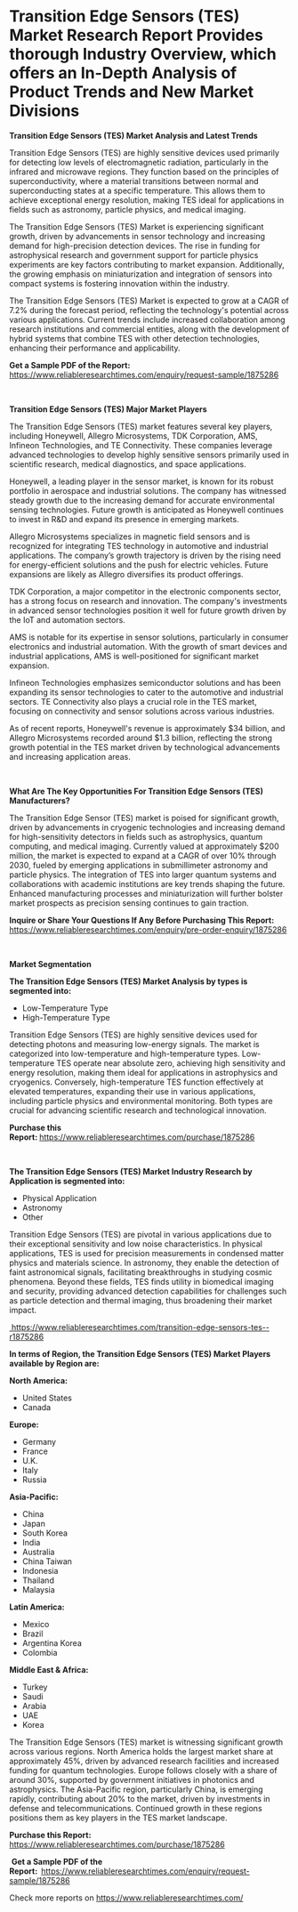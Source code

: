 <p><h1>Transition Edge Sensors (TES) Market Research Report Provides thorough Industry Overview, which offers an In-Depth Analysis of Product Trends and New Market Divisions</h1></p><p><strong>Transition Edge Sensors (TES) Market Analysis and Latest Trends</strong></p>
<p><p>Transition Edge Sensors (TES) are highly sensitive devices used primarily for detecting low levels of electromagnetic radiation, particularly in the infrared and microwave regions. They function based on the principles of superconductivity, where a material transitions between normal and superconducting states at a specific temperature. This allows them to achieve exceptional energy resolution, making TES ideal for applications in fields such as astronomy, particle physics, and medical imaging.</p><p>The Transition Edge Sensors (TES) Market is experiencing significant growth, driven by advancements in sensor technology and increasing demand for high-precision detection devices. The rise in funding for astrophysical research and government support for particle physics experiments are key factors contributing to market expansion. Additionally, the growing emphasis on miniaturization and integration of sensors into compact systems is fostering innovation within the industry. </p><p>The Transition Edge Sensors (TES) Market is expected to grow at a CAGR of 7.2% during the forecast period, reflecting the technology's potential across various applications. Current trends include increased collaboration among research institutions and commercial entities, along with the development of hybrid systems that combine TES with other detection technologies, enhancing their performance and applicability.</p></p>
<p><strong>Get a Sample PDF of the Report:&nbsp;</strong> <a href="https://www.reliableresearchtimes.com/enquiry/request-sample/1875286?utm_campaign=2284&utm_medium=2&utm_source=Github&utm_content=ia&utm_term=13022025&utm_id=transition-edge-sensors-tes">https://www.reliableresearchtimes.com/enquiry/request-sample/1875286</a></p>
<p>&nbsp;</p>
<p><strong>Transition Edge Sensors (TES) Major Market Players</strong></p>
<p><p>The Transition Edge Sensors (TES) market features several key players, including Honeywell, Allegro Microsystems, TDK Corporation, AMS, Infineon Technologies, and TE Connectivity. These companies leverage advanced technologies to develop highly sensitive sensors primarily used in scientific research, medical diagnostics, and space applications.</p><p>Honeywell, a leading player in the sensor market, is known for its robust portfolio in aerospace and industrial solutions. The company has witnessed steady growth due to the increasing demand for accurate environmental sensing technologies. Future growth is anticipated as Honeywell continues to invest in R&D and expand its presence in emerging markets.</p><p>Allegro Microsystems specializes in magnetic field sensors and is recognized for integrating TES technology in automotive and industrial applications. The company’s growth trajectory is driven by the rising need for energy-efficient solutions and the push for electric vehicles. Future expansions are likely as Allegro diversifies its product offerings.</p><p>TDK Corporation, a major competitor in the electronic components sector, has a strong focus on research and innovation. The company's investments in advanced sensor technologies position it well for future growth driven by the IoT and automation sectors.</p><p>AMS is notable for its expertise in sensor solutions, particularly in consumer electronics and industrial automation. With the growth of smart devices and industrial applications, AMS is well-positioned for significant market expansion.</p><p>Infineon Technologies emphasizes semiconductor solutions and has been expanding its sensor technologies to cater to the automotive and industrial sectors. TE Connectivity also plays a crucial role in the TES market, focusing on connectivity and sensor solutions across various industries.</p><p>As of recent reports, Honeywell's revenue is approximately $34 billion, and Allegro Microsystems recorded around $1.3 billion, reflecting the strong growth potential in the TES market driven by technological advancements and increasing application areas.</p></p>
<p>&nbsp;</p>
<p><strong>What Are The Key Opportunities For Transition Edge Sensors (TES) Manufacturers?</strong></p>
<p><p>The Transition Edge Sensor (TES) market is poised for significant growth, driven by advancements in cryogenic technologies and increasing demand for high-sensitivity detectors in fields such as astrophysics, quantum computing, and medical imaging. Currently valued at approximately $200 million, the market is expected to expand at a CAGR of over 10% through 2030, fueled by emerging applications in submillimeter astronomy and particle physics. The integration of TES into larger quantum systems and collaborations with academic institutions are key trends shaping the future. Enhanced manufacturing processes and miniaturization will further bolster market prospects as precision sensing continues to gain traction.</p></p>
<p><strong>Inquire or Share Your Questions If Any Before Purchasing This Report:</strong> <a href="https://www.reliableresearchtimes.com/enquiry/pre-order-enquiry/1875286?utm_campaign=2284&utm_medium=2&utm_source=Github&utm_content=ia&utm_term=13022025&utm_id=transition-edge-sensors-tes">https://www.reliableresearchtimes.com/enquiry/pre-order-enquiry/1875286</a></p>
<p>&nbsp;</p>
<p><strong>Market Segmentation</strong></p>
<p><strong>The Transition Edge Sensors (TES) Market Analysis by types is segmented into:</strong></p>
<p><ul><li>Low-Temperature Type</li><li>High-Temperature Type</li></ul></p>
<p><p>Transition Edge Sensors (TES) are highly sensitive devices used for detecting photons and measuring low-energy signals. The market is categorized into low-temperature and high-temperature types. Low-temperature TES operate near absolute zero, achieving high sensitivity and energy resolution, making them ideal for applications in astrophysics and cryogenics. Conversely, high-temperature TES function effectively at elevated temperatures, expanding their use in various applications, including particle physics and environmental monitoring. Both types are crucial for advancing scientific research and technological innovation.</p></p>
<p><strong>Purchase this Report:&nbsp;</strong><a href="https://www.reliableresearchtimes.com/purchase/1875286?utm_campaign=2284&utm_medium=2&utm_source=Github&utm_content=ia&utm_term=13022025&utm_id=transition-edge-sensors-tes">https://www.reliableresearchtimes.com/purchase/1875286</a></p>
<p>&nbsp;</p>
<p><strong>The Transition Edge Sensors (TES) Market Industry Research by Application is segmented into:</strong></p>
<p><ul><li>Physical Application</li><li>Astronomy</li><li>Other</li></ul></p>
<p><p>Transition Edge Sensors (TES) are pivotal in various applications due to their exceptional sensitivity and low noise characteristics. In physical applications, TES is used for precision measurements in condensed matter physics and materials science. In astronomy, they enable the detection of faint astronomical signals, facilitating breakthroughs in studying cosmic phenomena. Beyond these fields, TES finds utility in biomedical imaging and security, providing advanced detection capabilities for challenges such as particle detection and thermal imaging, thus broadening their market impact.</p></p>
<p><a href="https://www.reliableresearchtimes.com/transition-edge-sensors-tes--r1875286?utm_campaign=2284&utm_medium=2&utm_source=Github&utm_content=ia&utm_term=13022025&utm_id=transition-edge-sensors-tes">&nbsp;https://www.reliableresearchtimes.com/transition-edge-sensors-tes--r1875286</a></p>
<p><strong>In terms of Region, the Transition Edge Sensors (TES) Market Players available by Region are:</strong></p>
<p>
    <p> <strong> North America: </strong>
        <ul>
            <li>United States</li>
            <li>Canada</li>
        </ul>
        </p> 
    <p> <strong> Europe: </strong>
        <ul>
            <li>Germany</li>
            <li>France</li>
            <li>U.K.</li>
            <li>Italy</li>
            <li>Russia</li>
        </ul>
        </p> 
    <p> <strong> Asia-Pacific: </strong>
        <ul>
            <li>China</li>
            <li>Japan</li>
            <li>South Korea</li>
            <li>India</li>
            <li>Australia</li>
            <li>China Taiwan</li>
            <li>Indonesia</li>
            <li>Thailand</li>
            <li>Malaysia</li>
        </ul>
        </p> 
    <p> <strong> Latin America: </strong>
        <ul>
            <li>Mexico</li>
            <li>Brazil</li>
            <li>Argentina Korea</li>
            <li>Colombia</li>
        </ul>
        </p> 
    <p> <strong> Middle East & Africa: </strong>
        <ul>
            <li>Turkey</li>
            <li>Saudi</li>
            <li>Arabia</li>
            <li>UAE</li>
            <li>Korea</li>
        </ul>
    </p>
    </p>
<p><p>The Transition Edge Sensors (TES) market is witnessing significant growth across various regions. North America holds the largest market share at approximately 45%, driven by advanced research facilities and increased funding for quantum technologies. Europe follows closely with a share of around 30%, supported by government initiatives in photonics and astrophysics. The Asia-Pacific region, particularly China, is emerging rapidly, contributing about 20% to the market, driven by investments in defense and telecommunications. Continued growth in these regions positions them as key players in the TES market landscape.</p></p>
<p><strong>Purchase this Report: </strong><a href="https://www.reliableresearchtimes.com/purchase/1875286?utm_campaign=2284&utm_medium=2&utm_source=Github&utm_content=ia&utm_term=13022025&utm_id=transition-edge-sensors-tes">https://www.reliableresearchtimes.com/purchase/1875286</a></p>
<p>&nbsp;<strong>Get a Sample PDF of the Report:&nbsp;&nbsp;</strong><a href="https://www.reliableresearchtimes.com/enquiry/request-sample/1875286?utm_campaign=2284&utm_medium=2&utm_source=Github&utm_content=ia&utm_term=13022025&utm_id=transition-edge-sensors-tes">https://www.reliableresearchtimes.com/enquiry/request-sample/1875286</a></p>
<p><strong></strong></p>
<p>Check more reports on <a href="https://www.reliableresearchtimes.com/?utm_campaign=2284&utm_medium=2&utm_source=Github&utm_content=ia&utm_term=13022025&utm_id=transition-edge-sensors-tes">https://www.reliableresearchtimes.com/</a></p>